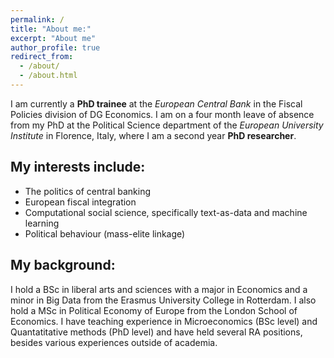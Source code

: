 ```yaml
---
permalink: /
title: "About me:"
excerpt: "About me"
author_profile: true
redirect_from: 
  - /about/
  - /about.html
---
```


I am currently a **PhD trainee** at the *European Central Bank* in the Fiscal Policies division of DG Economics. I am on a four month leave of absence from my PhD at the Political Science department of the *European University Institute* in Florence, Italy, where I am a second year **PhD researcher**.

My interests include:
------
- The politics of central banking
- European fiscal integration
- Computational social science, specifically text-as-data and machine learning
- Political behaviour (mass-elite linkage)

My background:
------
I hold a BSc in liberal arts and sciences with a major in Economics and a minor in Big Data from the Erasmus University College in Rotterdam. I also hold a MSc in Political Economy of Europe from the London School of Economics. I have teaching experience in Microeconomics (BSc level) and Quantatitative methods (PhD level) and have held several RA positions, besides various experiences outside of academia. 

